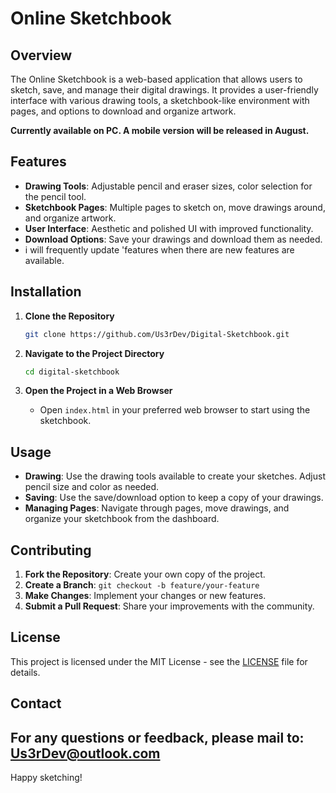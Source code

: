 # Online Sketchbook

## Overview

The Online Sketchbook is a web-based application that allows users to sketch, save, and manage their digital drawings. It provides a user-friendly interface with various drawing tools, a sketchbook-like environment with pages, and options to download and organize artwork.

**Currently available on PC. A mobile version will be released in August.**

## Features

- **Drawing Tools**: Adjustable pencil and eraser sizes, color selection for the pencil tool.
- **Sketchbook Pages**: Multiple pages to sketch on, move drawings around, and organize artwork.
- **User Interface**: Aesthetic and polished UI with improved functionality.
- **Download Options**: Save your drawings and download them as needed.
- i will frequently update 'features when there are new features are available.

## Installation

1. **Clone the Repository**
   ```bash
   git clone https://github.com/Us3rDev/Digital-Sketchbook.git
   ```

2. **Navigate to the Project Directory**
   ```bash
   cd digital-sketchbook
   ```

3. **Open the Project in a Web Browser**
   - Open `index.html` in your preferred web browser to start using the sketchbook.

## Usage

- **Drawing**: Use the drawing tools available to create your sketches. Adjust pencil size and color as needed.
- **Saving**: Use the save/download option to keep a copy of your drawings.
- **Managing Pages**: Navigate through pages, move drawings, and organize your sketchbook from the dashboard.

## Contributing

1. **Fork the Repository**: Create your own copy of the project.
2. **Create a Branch**: `git checkout -b feature/your-feature`
3. **Make Changes**: Implement your changes or new features.
4. **Submit a Pull Request**: Share your improvements with the community.

## License

This project is licensed under the MIT License - see the [LICENSE](LICENSE) file for details.

## Contact

For any questions or feedback, please mail to: Us3rDev@outlook.com
------------------------------------

Happy sketching!
